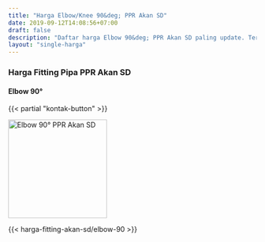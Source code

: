 ```yaml
---
title: "Harga Elbow/Knee 90&deg; PPR Akan SD"
date: 2019-09-12T14:08:56+07:00
draft: false
description: "Daftar harga Elbow 90&deg; PPR Akan SD paling update. Tersedia berbagai sambungan pipa PPR Akan SD."
layout: "single-harga"
---
```


### Harga Fitting Pipa PPR Akan SD

#### Elbow 90&deg;

{{< partial "kontak-button" >}}

<img src="../img/akan-sd/elbow-90.jpg" alt="Elbow 90&deg; PPR Akan SD" width="200">

{{< harga-fitting-akan-sd/elbow-90 >}}